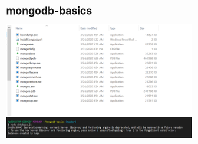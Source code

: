 # mongodb-basics
![Image of MongoDB](https://github.com/lape15/mongodb-basics/blob/master/Mongo1.PNG)
![Image of MongoDB DataBase](https://github.com/lape15/mongodb-basics/blob/master/Mongo2.PNG)